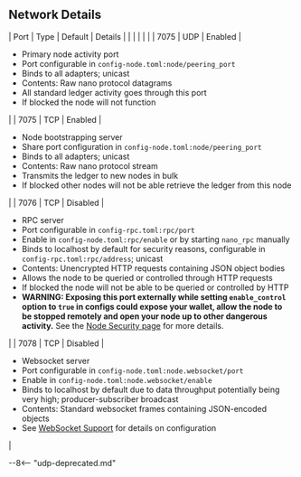 ## Network Details

| Port | Type | Default  | Details |
|      |      |          |         |
| 7075 | UDP  | Enabled  | <ul><li>Primary node activity port</li><li>Port configurable in `config-node.toml:node/peering_port`</li><li>Binds to all adapters; unicast</li><li>Contents: Raw nano protocol datagrams</li><li>All standard ledger activity goes through this port</li><li>If blocked the node will not function</li></ul> |
| 7075 | TCP  | Enabled  | <ul><li>Node bootstrapping server</li><li>Share port configuration in `config-node.toml:node/peering_port`</li><li>Binds to all adapters; unicast</li><li>Contents: Raw nano protocol stream</li><li>Transmits the ledger to new nodes in bulk</li><li>If blocked other nodes will not be able retrieve the ledger from this node</li></ul> |
| 7076 | TCP  | Disabled | <ul><li>RPC server</li><li>Port configurable in `config-rpc.toml:rpc/port`</li><li>Enable in `config-node.toml:rpc/enable` or by starting `nano_rpc` manually</li><li> Binds to localhost by default for security reasons, configurable in `config-rpc.toml:rpc/address`; unicast</li><li>Contents: Unencrypted HTTP requests containing JSON object bodies</li><li>Allows the node to be queried or controlled through HTTP requests</li><li>If blocked the node will not be able to be queried or controlled by HTTP</li><li>**WARNING: Exposing this port externally while setting `enable_control` option to `true` in configs could expose your wallet, allow the node to be stopped remotely and open your node up to other dangerous activity.** See the [Node Security page](/running-a-node/security) for more details.</li></ul> |
| 7078 | TCP | Disabled | <ul><li>Websocket server</li><li>Port configurable in `config-node.toml:node.websocket/port`</li><li>Enable in `config-node.toml:node.websocket/enable`</li><li>Binds to localhost by default due to data throughput potentially being very high; producer-subscriber broadcast</li><li>Contents: Standard websocket frames containing JSON-encoded objects</li><li>See [WebSocket Support](/integration-guides/websockets) for details on configuration</li></ul> |

--8<-- "udp-deprecated.md"
